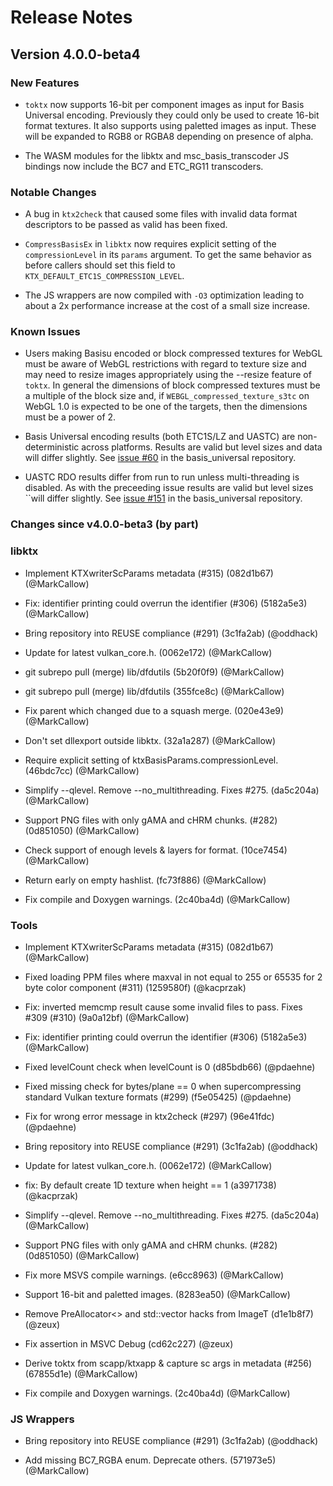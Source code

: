 <!-- Copyright 2020, The Khronos Group Inc. -->
<!-- SPDX-License-Identifier: Apache-2.0 -->
Release Notes
=============
## Version 4.0.0-beta4
### New Features

* `toktx` now supports 16-bit per component images as input for
Basis Universal encoding. Previously they could only be used to
create 16-bit format textures. It also supports using paletted
images as input. These will be expanded to RGB8 or RGBA8 depending
on presence of alpha.

* The WASM modules for the libktx and msc\_basis\_transcoder JS
bindings now include the BC7 and ETC_RG11 transcoders.

### Notable Changes

* A bug in `ktx2check` that caused some files with invalid data format descriptors to be passed as valid has been fixed.

* `CompressBasisEx` in `libktx` now requires explicit setting of
the `compressionLevel` in its `params` argument. To get the same
behavior as before callers should set this field to
`KTX_DEFAULT_ETC1S_COMPRESSION_LEVEL`.

* The JS wrappers are now compiled with `-O3` optimization leading to about a 2x performance increase at the cost of a small size increase.

### Known Issues

* Users making Basisu encoded or block compressed textures for WebGL
must be aware of WebGL restrictions with regard to texture size and
may need to resize images appropriately using the --resize feature
of `toktx`.  In general the dimensions of block compressed textures
must be a multiple of the block size and, if
`WEBGL_compressed_texture_s3tc` on WebGL 1.0 is expected to be one
of the targets, then the dimensions must be a power of 2.

* Basis Universal encoding results (both ETC1S/LZ and UASTC) are
non-deterministic across platforms. Results are valid but level
sizes and data will differ slightly.
See [issue #60](https://github.com/BinomialLLC/basis_universal/issues/60) in
the basis_universal repository.

* UASTC RDO results differ from run to run unless multi-threading
is disabled. As with the preceeding issue results are valid but
level sizes ``will differ slightly.
See [issue #151](https://github.com/BinomialLLC/basis_universal/issues/151)
in the basis_universal repository.

### Changes since v4.0.0-beta3 (by part)
### libktx

* Implement KTXwriterScParams metadata (#315) (082d1b67) (@MarkCallow)

* Fix: identifier printing could overrun the identifier (#306) (5182a5e3) (@MarkCallow)

* Bring repository into REUSE compliance (#291) (3c1fa2ab) (@oddhack)

* Update for latest vulkan_core.h. (0062e172) (@MarkCallow)

* git subrepo pull (merge) lib/dfdutils (5b20f0f9) (@MarkCallow)

* git subrepo pull (merge) lib/dfdutils (355fce8c) (@MarkCallow)

* Fix parent which changed due to a squash merge. (020e43e9) (@MarkCallow)

* Don't set dllexport outside libktx. (32a1a287) (@MarkCallow)

* Require explicit setting of ktxBasisParams.compressionLevel. (46bdc7cc) (@MarkCallow)

* Simplify --qlevel. Remove --no_multithreading. Fixes #275. (da5c204a) (@MarkCallow)

* Support PNG files with only gAMA and cHRM chunks. (#282) (0d851050) (@MarkCallow)

* Check support of enough levels & layers for format. (10ce7454) (@MarkCallow)

* Return early on empty hashlist. (fc73f886) (@MarkCallow)

* Fix compile and Doxygen warnings. (2c40ba4d) (@MarkCallow)

### Tools

* Implement KTXwriterScParams metadata (#315) (082d1b67) (@MarkCallow)

*  Fixed loading PPM files where maxval in not equal to 255 or 65535 for 2 byte color component (#311) (1259580f) (@kacprzak)

* Fix: inverted memcmp result cause some invalid files to pass. Fixes #309 (#310) (9a0a12bf) (@MarkCallow)

* Fix: identifier printing could overrun the identifier (#306) (5182a5e3) (@MarkCallow)

* Fixed levelCount check when levelCount is 0 (d85bdb66) (@pdaehne)

* Fixed missing check for bytes/plane == 0 when supercompressing standard Vulkan texture formats (#299) (f5e05425) (@pdaehne)

* Fix for wrong error message in ktx2check (#297) (96e41fdc) (@pdaehne)

* Bring repository into REUSE compliance (#291) (3c1fa2ab) (@oddhack)

* Update for latest vulkan_core.h. (0062e172) (@MarkCallow)

* fix: By default create 1D texture when height == 1 (a3971738) (@kacprzak)

* Simplify --qlevel. Remove --no_multithreading. Fixes #275. (da5c204a) (@MarkCallow)

* Support PNG files with only gAMA and cHRM chunks. (#282) (0d851050) (@MarkCallow)

* Fix more MSVS compile warnings. (e6cc8963) (@MarkCallow)

* Support 16-bit and paletted images. (8283ea50) (@MarkCallow)

* Remove PreAllocator<> and std::vector hacks from ImageT (d1e1b8f7) (@zeux)

* Fix assertion in MSVC Debug (cd62c227) (@zeux)

* Derive toktx from scapp/ktxapp & capture sc args in metadata (#256) (67855d1e) (@MarkCallow)

* Fix compile and Doxygen warnings. (2c40ba4d) (@MarkCallow)



### JS Wrappers

* Bring repository into REUSE compliance (#291) (3c1fa2ab) (@oddhack)

* Add missing BC7_RGBA enum. Deprecate others. (571973e5) (@MarkCallow)


